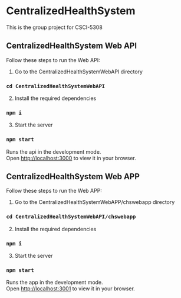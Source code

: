 # CentralizedHealthSystem

This is the group project for CSCI-5308

## CentralizedHealthSystem Web API

Follow these steps to run the Web API:

1) Go to the CentralizedHealthSystemWebAPI directory
### `cd CentralizedHealthSystemWebAPI`

2) Install the required dependencies
### `npm i`

3) Start the server
### `npm start`

Runs the api in the development mode.\
Open [http://localhost:3000](http://localhost:3000) to view it in your browser.

## CentralizedHealthSystem Web APP

Follow these steps to run the Web APP:

1) Go to the CentralizedHealthSystemWebAPP/chswebapp directory
### `cd CentralizedHealthSystemWebAPI/chswebapp`

2) Install the required dependencies
### `npm i`

3) Start the server
### `npm start`

Runs the app in the development mode.\
Open [http://localhost:3001](http://localhost:3001) to view it in your browser.


